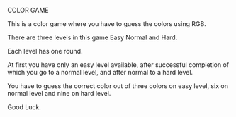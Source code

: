 COLOR GAME

This is a color game where you have to guess the colors using RGB. 

There are three levels in this game Easy Normal and Hard.

Each level has one round. 

At first you have only an easy level available, after successful completion of which you go to a normal level, and after normal to a hard level.

You have to guess the correct color out of three colors on easy level, six on normal level and nine on hard level.

Good Luck.

